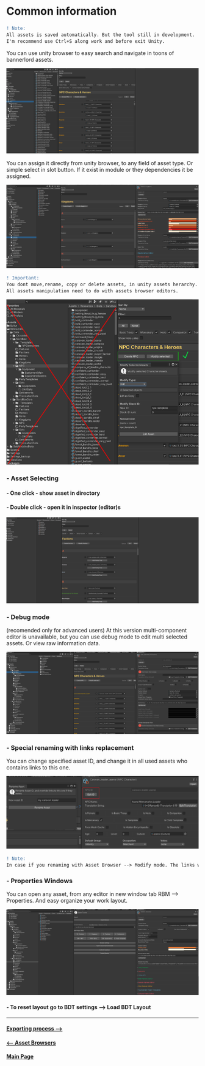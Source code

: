 # Common information

```diff
! Note:                                                                          
All assets is saved automatically. But the tool still in development. 
I'm recommend use Ctrl+S along work and before exit Unity.
```

You can use unity browser to easy search and navigate in toons of bannerlord assets.

![ScreenShot](Images/asset_browser/selecting_assets.gif)

You can assign it directly from unity browser, to any field of asset type. 
Or simple select in slot button. 
If it exist in module or they dependencies it be assigned.

![ScreenShot](Images/asset_browser/assign_assets.gif)

```diff
! Important:                                                                                            
You dont move,rename, copy or delete assets, in unity assets herarchy.
All assets manipulation need to do with assets browser editors.
```
![ScreenShot](Images/asset_browser/asset_mod_cop.png)

### - Asset Selecting 
#### - One click - show asset in directory
#### - Double click - open it in inspector (editor)s

![ScreenShot](Images/asset_browser/One_two_klicks.gif)

### - Debug mode
(recomended only for advanced users)
 At this version multi-component editor is unavailable, but you can use debug mode to edit multi selected assets. 
 Or view raw information data.

![ScreenShot](Images/asset_browser/debug_mode.gif)

### - Special renaming with links replacement
You can change specified asset ID, and change it in all used assets who contains links to this one.

![ScreenShot](Images/asset_browser/special_rename.PNG)

```diff
! Note:                                                                                            
In case if you renaming with Asset Browser --> Modify mode. The links wil not be replaced.
```
### - Properties Windows
You can open any asset, from any editor in new window tab RBM --> Properties. 
And easy organize your work layout.

![ScreenShot](Images/asset_browser/asset_property.gif)

#### - To reset layout go to BDT settings --> Load BDT Layout

---------------------------------------------
#### [Exporting process -->](export.md)
#### [<-- Asset Browsers](asset_browsers.md)

#### [Main Page](/../..)
